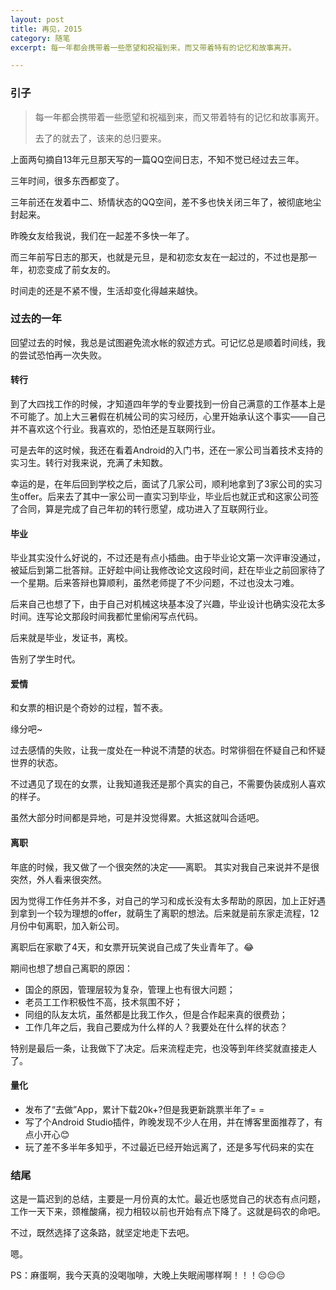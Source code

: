 ```yaml
---
layout: post
title: 再见，2015
category: 随笔
excerpt: 每一年都会携带着一些愿望和祝福到来，而又带着特有的记忆和故事离开。

---
```

 
### 引子
> 每一年都会携带着一些愿望和祝福到来，而又带着特有的记忆和故事离开。
>
> 去了的就去了，该来的总归要来。 

上面两句摘自13年元旦那天写的一篇QQ空间日志，不知不觉已经过去三年。

三年时间，很多东西都变了。

三年前还在发着中二、矫情状态的QQ空间，差不多也快关闭三年了，被彻底地尘封起来。

昨晚女友给我说，我们在一起差不多快一年了。

而三年前写日志的那天，也就是元旦，是和初恋女友在一起过的，不过也是那一年，初恋变成了前女友的。

时间走的还是不紧不慢，生活却变化得越来越快。

### 过去的一年
回望过去的时候，我总是试图避免流水帐的叙述方式。可记忆总是顺着时间线，我的尝试恐怕再一次失败。

#### 转行
到了大四找工作的时候，才知道四年学的专业要找到一份自己满意的工作基本上是不可能了。加上大三暑假在机械公司的实习经历，心里开始承认这个事实——自己并不喜欢这个行业。我喜欢的，恐怕还是互联网行业。

可是去年的这时候，我还在看着Android的入门书，还在一家公司当着技术支持的实习生。转行对我来说，充满了未知数。

幸运的是，在年后回到学校之后，面试了几家公司，顺利地拿到了3家公司的实习生offer。后来去了其中一家公司一直实习到毕业，毕业后也就正式和这家公司签了合同，算是完成了自己年初的转行愿望，成功进入了互联网行业。

#### 毕业
毕业其实没什么好说的，不过还是有点小插曲。由于毕业论文第一次评审没通过，被延后到第二批答辩。正好趁中间让我修改论文这段时间，赶在毕业之前回家待了一个星期。后来答辩也算顺利，虽然老师提了不少问题，不过也没太刁难。

后来自己也想了下，由于自己对机械这块基本没了兴趣，毕业设计也确实没花太多时间。连写论文那段时间我都忙里偷闲写点代码。

后来就是毕业，发证书，离校。

告别了学生时代。

#### 爱情
和女票的相识是个奇妙的过程，暂不表。

缘分吧~

过去感情的失败，让我一度处在一种说不清楚的状态。时常徘徊在怀疑自己和怀疑世界的状态。

不过遇见了现在的女票，让我知道我还是那个真实的自己，不需要伪装成别人喜欢的样子。

虽然大部分时间都是异地，可是并没觉得累。大抵这就叫合适吧。

#### 离职
年底的时候，我又做了一个很突然的决定——离职。
其实对我自己来说并不是很突然，外人看来很突然。

因为觉得工作任务并不多，对自己的学习和成长没有太多帮助的原因，加上正好遇到拿到一个较为理想的offer，就萌生了离职的想法。后来就是前东家走流程，12月份中旬离职，加入新公司。

离职后在家歇了4天，和女票开玩笑说自己成了失业青年了。😂

期间也想了想自己离职的原因：

 - 国企的原因，管理层较为复杂，管理上也有很大问题；
 - 老员工工作积极性不高，技术氛围不好；
 - 同组的队友太坑，虽然都是比我工作久，但是合作起来真的很费劲；
 - 工作几年之后，我自己要成为什么样的人？我要处在什么样的状态？

特别是最后一条，让我做下了决定。后来流程走完，也没等到年终奖就直接走人了。
 
#### 量化
- 发布了“去做”App，累计下载20k+?但是我更新跳票半年了= =
- 写了个Android Studio插件，昨晚发现不少人在用，并在博客里面推荐了，有点小开心😊
- 玩了差不多半年多知乎，不过最近已经开始远离了，还是多写代码来的实在

### 结尾
这是一篇迟到的总结，主要是一月份真的太忙。最近也感觉自己的状态有点问题，工作一天下来，颈椎酸痛，视力相较以前也开始有点下降了。这就是码农的命吧。

不过，既然选择了这条路，就坚定地走下去吧。

嗯。

PS：麻蛋啊，我今天真的没喝咖啡，大晚上失眠闹哪样啊！！！😔😔😔


 

























